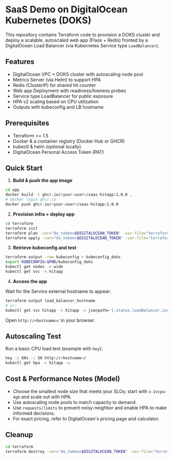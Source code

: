 # SaaS Demo on DigitalOcean Kubernetes (DOKS)

This repository contains Terraform code to provision a DOKS cluster and deploy a scalable, autoscaled web app
(Flask + Redis) fronted by a DigitalOcean Load Balancer (via Kubernetes Service type `LoadBalancer`).

## Features

- DigitalOcean VPC + DOKS cluster with autoscaling node pool
- Metrics Server (via Helm) to support HPA
- Redis (ClusterIP) for shared hit counter
- Web app Deployment with readiness/liveness probes
- Service type LoadBalancer for public exposure
- HPA v2 scaling based on CPU utilization
- Outputs with kubeconfig and LB hostname

## Prerequisites

- Terraform >= 1.5
- Docker & a container registry (Docker Hub or GHCR)
- kubectl & helm (optional locally)
- DigitalOcean Personal Access Token (PAT)

## Quick Start

1. **Build & push the app image**

```bash
cd app
docker build -t ghcr.io/<your-user>/saas-hitapp:1.0.0 .
# docker login ghcr.io
docker push ghcr.io/<your-user>/saas-hitapp:1.0.0
```

2. **Provision infra + deploy app**

```bash
cd terraform
terraform init
terraform plan -var="do_token=$DIGITALOCEAN_TOKEN" -var-file="terraform.tfvars.example"
terraform apply -var="do_token=$DIGITALOCEAN_TOKEN" -var-file="terraform.tfvars.example" -auto-approve
```

3. **Retrieve kubeconfig and test**

```bash
terraform output -raw kubeconfig > kubeconfig_doks
export KUBECONFIG=$PWD/kubeconfig_doks
kubectl get nodes -o wide
kubectl get svc -n hitapp
```

4. **Access the app**

Wait for the Service external hostname to appear:

```bash
terraform output load_balancer_hostname
# or:
kubectl get svc hitapp -n hitapp -o jsonpath='{.status.loadBalancer.ingress[0].hostname}'
```

Open `http://<hostname>/` in your browser.

## Autoscaling Test

Run a basic CPU load test (example with `hey`):

```bash
hey -z 60s -c 50 http://<hostname>/
kubectl get hpa -n hitapp -w
```

## Cost & Performance Notes (Model)

- Choose the smallest node size that meets your SLOs; start with `s-2vcpu-4gb` and scale out with HPA.
- Use autoscaling node pools to match capacity to demand.
- Use `requests/limits` to prevent noisy-neighbor and enable HPA to make informed decisions.
- For exact pricing, refer to DigitalOcean's pricing page and calculator.

## Cleanup

```bash
cd terraform
terraform destroy -var="do_token=$DIGITALOCEAN_TOKEN" -var-file="terraform.tfvars.example" -auto-approve
```
